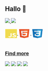 ## Hallo 💫

 <div>
   <a href="https://github.com/carolinaciolin">
   <img height="180em" src="https://github-readme-stats.vercel.app/api?username=carolinaciolin&show_icons=true&theme=synthwave&include_all_commits=true&count_private=true"/>
   <img height="180em" src="https://github-readme-stats.vercel.app/api/top-langs/?username=carolinaciolin&layout=compact&langs_count=6&theme=synthwave"/>
</div>
    
<div style="display: inline_block"><br>
  <img align="center" alt="Js" height="30" width="40" src="https://raw.githubusercontent.com/devicons/devicon/master/icons/javascript/javascript-plain.svg">
  <img align="center" alt="HTML" height="30" width="40" src="https://raw.githubusercontent.com/devicons/devicon/master/icons/html5/html5-original.svg">
  <img align="center" alt="CSS" height="30" width="40" src="https://raw.githubusercontent.com/devicons/devicon/master/icons/css3/css3-original.svg">
</div>
 
<br>
 
### Find more
 
<div> 
  <a href="https://behance.com/carolinaciolin" target="_blank"><img src="https://img.shields.io/badge/-Behance-orange?style=for-the-badge&logo=behance&logoColor=white" target="_blank"></a>
  <a href="https://instagram.com/carolinaciolin" target="_blank"><img src="https://img.shields.io/badge/-instagram-%23E4405F?style=for-the-badge&logo=instagram&logoColor=white" target="_blank"></a>
  <a href="https://www.linkedin.com/in/carolinaciolin" target="_blank"><img src="https://img.shields.io/badge/-LinkedIn-%230077B5?style=for-the-badge&logo=linkedin&logoColor=white" target="_blank"></a>
  <a href="mailto:carolinaciolin@gmail.com"><img src="https://img.shields.io/badge/-Gmail-%23333?style=for-the-badge&logo=gmail&logoColor=white" target="_blank"></a>
</div>
